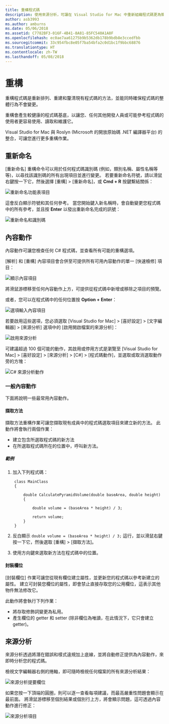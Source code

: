 ```yaml
---
title: 重構程式碼
description: 使用來源分析，可讓在 Visual Studio for Mac 中重新組織程式碼更為簡單。
author: asb3993
ms.author: amburns
ms.date: 05/06/2018
ms.assetid: C7782BF3-016F-4B41-8A81-85FC540A1A8F
ms.openlocfilehash: ec0ae7aa61275b9b5362db178b9bdb8e3ccedfbb
ms.sourcegitcommit: 33c954fbc8e05f7ba54bfa2c0d1bc1f9bbc68876
ms.translationtype: HT
ms.contentlocale: zh-TW
ms.lasthandoff: 05/08/2018
---
```

# <a name="refactoring"></a>重構

重構程式碼是重新排列、重建和釐清現有程式碼的方法，並能同時確保程式碼的整體行為不會變更。

重構會產生較健康的程式碼基底，以讓您、任何其他開發人員或可能參考程式碼的使用者更容易使用、讀取和維護它。

Visual Studio for Mac 與 Roslyn (Microsoft 的開放原始碼 .NET 編譯器平台) 的整合，可讓您進行更多重構作業。

## <a name="renaming"></a>重新命名 

[重新命名] 重構命令可以用於任何程式碼識別碼 (例如，類別名稱、屬性名稱等等)，以尋找該識別碼的所有出現項目並進行變更。 若要重新命名符號，請以滑鼠右鍵按一下它，然後選擇 [重構] > [重新命名]，或 **Cmd + R** 按鍵繫結關係：

![重新命名功能表項目](media/refactoring-renaming1.png)

這會反白顯示符號和其任何參考。 當您開始鍵入新名稱時，會自動變更您程式碼中的所有參考，並且按 **Enter** 以發出重新命名完成的訊號：

 ![重新命名和識別碼](media/refactoring-renaming2.png)

## <a name="context-actions"></a>內容動作

內容動作可讓您檢查任何 C# 程式碼，並查看所有可能的重構選項。 

[解析] 和 [重構] 內容項目會合併至可提供所有可用內容動作的單一 [快速檢修] 項目：

![顯示內容項目](media/refactoring-context-action.png)

將滑鼠游標移至任何內容動作上方，可提供從程式碼中新增或移除之項目的預覽。

或者，您可以在程式碼中的任何位置按 **Option + Enter**：

![選項輸入內容項目](media/refactoring-image2a.png)

若要啟用這些選項，您必須選取 [Visual Studio for Mac] > [喜好設定] > [文字編輯器] > [來源分析] 選項中的 [啟用開啟檔案的來源分析]：

 ![啟用來源分析](media/refactoring-options.png)

可建議超過 100 個可能的動作，其啟用或停用方式是瀏覽至 [Visual Studio for Mac] > [喜好設定] > [來源分析] > [C#] > [程式碼動作]，並選取或取消選取動作旁的方塊：

 ![C# 來源分析動作](media/refactoring-image3a.png)

### <a name="common-context-actions"></a>一般內容動作

下面將說明一些最常用內容動作。

#### <a name="extract-method"></a>擷取方法

擷取方法重構作業可讓您擷取現有成員中的程式碼選取項目來建立新的方法。 此動作將會執行兩個作業：

* 建立包含所選取程式碼的新方法
* 在所選取程式碼所在的位置中，呼叫新方法。

##### <a name="example"></a>範例

1. 加入下列程式碼：

```
    class MainClass
    {

        double CalculatePyramidVolume(double baseArea, double height)
        {

            double volume = (baseArea * height) / 3;

            return volume;
        }
    }
```

2. 反白顯示 `double volume = (baseArea * height) / 3;` 這行，並以滑鼠右鍵按一下它，然後選取 [重構] > [擷取方法]。

3. 使用方向鍵來選取新方法在程式碼中的位置。


#### <a name="encapsulate-field"></a>封裝欄位

[封裝欄位] 作業可讓您從現有欄位建立屬性，並更新您的程式碼以參考新建立的屬性。 建立可封裝您欄位的屬性，即會禁止直接存取您的公用欄位，這表示其他物件無法修改它。

此動作將會執行下列作業：

* 將存取修飾詞變更為私用。
* 產生欄位的 getter 和 setter (除非欄位為唯讀，在此情況下，它只會建立 getter)。


## <a name="source-analysis"></a>來源分析

來源分析透過將潛在錯誤和樣式違規加上底線，並將自動修正提供為內容動作，來即時分析您的程式碼。 

檢視文字編輯器右側的捲軸，即可隨時檢視任何檔案的所有來源分析結果：

 ![來源分析提要欄位](media/refactoring-image4a.png)

如果您按一下頂端的圓圈，則可以逐一查看每項建議，而最高嚴重性問題會顯示在最前面。 將滑鼠游標移至個別結果或個別行上方，將會顯示問題，這可透過內容動作進行修正：

 ![來源分析項目](media/refactoring-image5.png)

